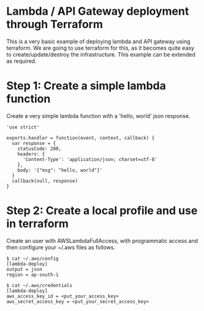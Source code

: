 # Lambda / API Gateway deployment through Terraform

This is a very basic example of deploying lambda and API gateway using terraform. We are going to use terraform for this, as it becomes quite easy to create/update/destroy the infrastructure. This example can be extended as required.

# Step 1: Create a simple lambda function

Create a very simple lambda function with a 'hello, world' json response.

```
'use strict'

exports.handler = function(event, context, callback) {
  var response = {
    statusCode: 200,
    headers: {
      'Content-Type': 'application/json; charset=utf-8'
    },
    body: '{"msg": "hello, world"}'
  }
  callback(null, response)
}
```

# Step 2: Create a local profile and use in terraform

Create an user with AWSLambdaFullAccess, with programmatic access and then configure your ~/.aws files as follows.

```
$ cat ~/.aws/config
[lambda-deploy]
output = json
region = ap-south-1

$ cat ~/.aws/credentials
[lambda-deploy]
aws_access_key_id = <put_your_access_key>
aws_secret_access_key = <put_your_secret_access_key>
```


